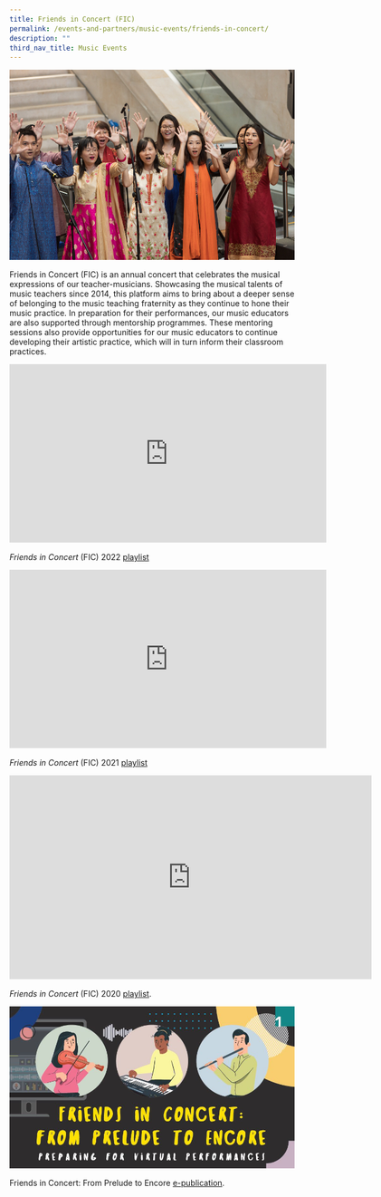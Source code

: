 ```yaml
---
title: Friends in Concert (FIC)
permalink: /events-and-partners/music-events/friends-in-concert/
description: ""
third_nav_title: Music Events
---
```



![FIC 2019](/images/fic-2019.jpg)

Friends in Concert (FIC) is an annual concert that celebrates the musical expressions of our teacher-musicians. Showcasing the musical talents of music teachers since 2014, this platform aims to bring about a deeper sense of belonging to the music teaching fraternity as they continue to hone their music practice. In preparation for their performances, our music educators are also supported through mentorship programmes. These mentoring sessions also provide opportunities for our music educators to continue developing their artistic practice, which will in turn inform their classroom practices.

  

 <iframe width="560" height="315" src="https://www.youtube.com/embed/l3nrEIgpcfk" title="YouTube video player" frameborder="0" allow="accelerometer; autoplay; clipboard-write; encrypted-media; gyroscope; picture-in-picture" allowfullscreen></iframe>

_Friends in Concert_ (FIC) 2022 [playlist](https://go.gov.sg/fic2022yt)

<iframe width="560" height="315" src="https://www.youtube.com/embed/K_m5uTmta_E" title="YouTube video player" frameborder="0" allow="accelerometer; autoplay; clipboard-write; encrypted-media; gyroscope; picture-in-picture" allowfullscreen></iframe>

_Friends in Concert_ (FIC) 2021 [playlist](http://go.gov.sg/fic2021yt)


<iframe src="https://player.vimeo.com/video/445153457?h=5698b51ca1" width="640" height="360" frameborder="0" allow="autoplay; fullscreen; picture-in-picture" allowfullscreen></iframe>

_Friends in Concert_ (FIC) 2020 [playlist](https://go.gov.sg/fic2020onlineplaylist).

![FIC e-Pub Cover Image](/images/fic-e-pub-cover-image.jpg)

Friends in Concert: From Prelude to Encore [e-publication](https://joom.ag/DweI).